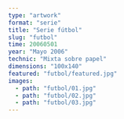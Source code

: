 ```yaml
---
type: "artwork"
format: "serie"
title: "Serie fútbol"
slug: "futbol"
time: 20060501
year: "Mayo 2006"
technic: "Mixta sobre papel"
dimensions: "100x140"
featured: "futbol/featured.jpg"
images:
  - path: "futbol/01.jpg"
  - path: "futbol/02.jpg"
  - path: "futbol/03.jpg"
---
```

